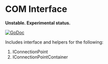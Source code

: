 # COM Interface

**Unstable. Experimental status.**

[![GoDoc](https://godoc.org/github.com/go-ole/iconnectionpoint?status.svg)](https://godoc.org/github.com/go-ole/iconnectionpoint)

Includes interface and helpers for the following:

 1. IConnectionPoint
 1. IConnectionPointContainer
